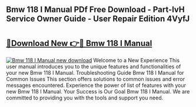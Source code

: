 ## Bmw 118 I Manual PDf Free Download - Part-lvH Service Owner Guide - User Repair Edition 4VyfJ

# <h2><a href="http://bc77898.oget.top/?id=Bmw+118+I+Manual">🔗Download New 👉🔴 Bmw 118 I Manual</a></h2>

[![Bmw 118 I Manual new download](https://i.imgur.com/5g1atiW.png)](http://bc77898.oget.top/?id=Bmw+118+I+Manual)
Welcome to a New Experience This user manual introduces you to the unique features and functionalities of your new Bmw 118 I Manual. Troubleshooting Guide Bmw 118 I Manual for Common Issues This section offers solutions to common issues and error messages encountered. Experience the power of list of features with your new Bmw 118 I Manual. Your Success is Our Goal Bmw 118 I Manual. We are committed to providing you with the tools and support you need.
